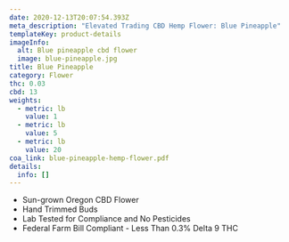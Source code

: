 ```yaml
---
date: 2020-12-13T20:07:54.393Z
meta_description: "Elevated Trading CBD Hemp Flower: Blue Pineapple"
templateKey: product-details
imageInfo:
  alt: Blue pineapple cbd flower
  image: blue-pineapple.jpg
title: Blue Pineapple
category: Flower
thc: 0.03
cbd: 13
weights:
  - metric: lb
    value: 1
  - metric: lb
    value: 5
  - metric: lb
    value: 20
coa_link: blue-pineapple-hemp-flower.pdf
details:
  info: []
---
```



* Sun-grown Oregon CBD Flower
* Hand Trimmed Buds
* Lab Tested for Compliance and No Pesticides
* Federal Farm Bill Compliant - Less Than 0.3% Delta 9 THC